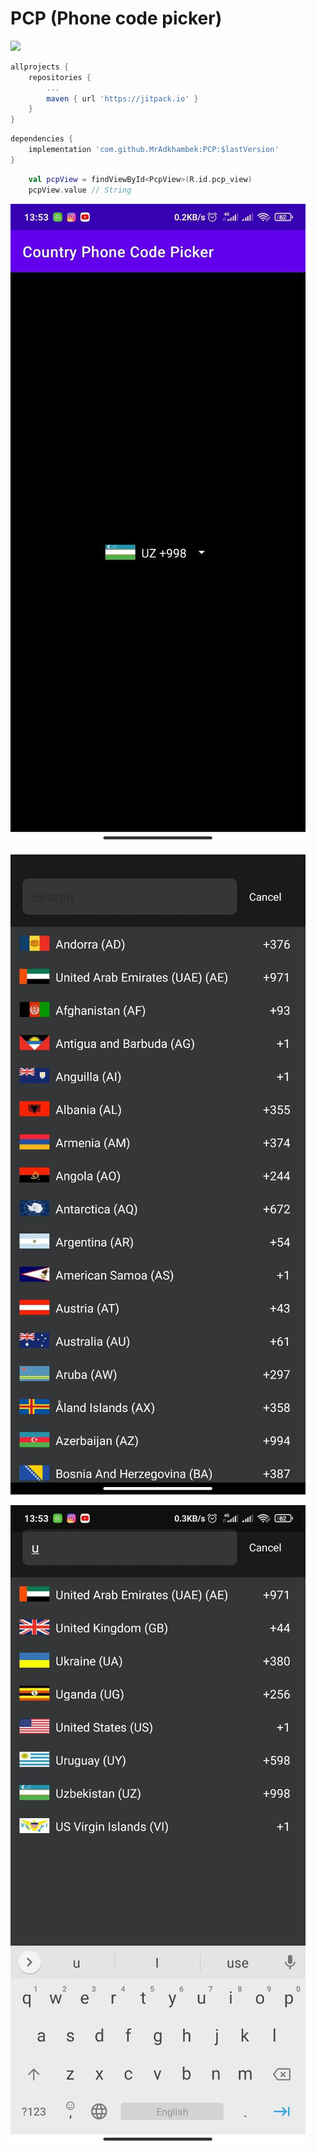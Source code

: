 # PCP (Phone code picker)

[![](https://jitpack.io/v/MrAdkhambek/PCP.svg)](https://jitpack.io/#MrAdkhambek/PCP)

```gradle
allprojects {
    repositories {
        ...
        maven { url 'https://jitpack.io' }
    }
}
```

```gradle
dependencies {
    implementation 'com.github.MrAdkhambek:PCP:$lastVersion'
}
```

```kotlin
    val pcpView = findViewById<PcpView>(R.id.pcp_view)
    pcpView.value // String
```

![Image](media/1.jpeg)

![Image](media/2.jpeg)

![Image](media/3.jpeg)
